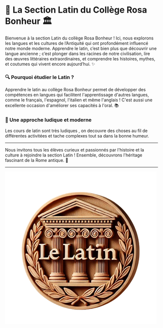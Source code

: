 

# 📜 La Section Latin du Collège Rosa Bonheur 🏛️

Bienvenue à la section Latin du collège Rosa Bonheur ! Ici, nous explorons les langues et les cultures de l’Antiquité qui ont profondément influencé notre monde moderne. Apprendre le latin, c’est bien plus que découvrir une langue ancienne ; c’est plonger dans les racines de notre civilisation, lire des œuvres littéraires extraordinaires, et comprendre les histoires, mythes, et coutumes qui vivent encore aujourd’hui. ✨

### 🔍 Pourquoi étudier le Latin ?
Apprendre le latin au collège Rosa Bonheur permet de développer des compétences en langues qui facilitent l'apprentissage d'autres langues, comme le français, l'espagnol, l'italien et même l'anglais ! C'est aussi une excellente occasion d'améliorer ses capacités à l'oral. 📚

### 🎲 Une approche ludique et moderne 
Les cours de latin sont très ludiques , on decouvre des choses au fil de différentes activitées et tache complexes tout sa dans la bonne humeur.

---

Nous invitons tous les élèves curieux et passionnés par l'histoire et la culture à rejoindre la section Latin ! Ensemble, découvrons l'héritage fascinant de la Rome antique. 🌟

--- 

![docusaurus.png](..%2F..%2Fstatic%2Fimg%2Fdocusaurus.png)